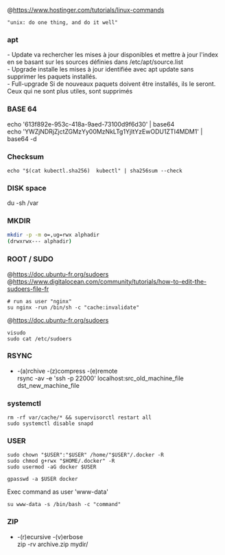 @https://www.hostinger.com/tutorials/linux-commands   

```
"unix: do one thing, and do it well"
```

### apt

- Update va rechercher les mises à jour disponibles et mettre à jour l'index en se basant sur les sources définies dans /etc/apt/source.list  
- Upgrade installe les mises à jour identifiée avec apt update sans supprimer les paquets installés.  
- Full-upgrade Si de nouveaux paquets doivent être installés, ils le seront. Ceux qui ne sont plus utiles, sont supprimés  

### BASE 64

echo '613f892e-953c-418a-9aed-73100d9f6d30' | base64  
echo 'YWZjNDRjZjctZGMzYy00MzNkLTg1YjItYzEwODU1ZTI4MDM1' | base64 -d  

### Checksum

```
echo "$(cat kubectl.sha256)  kubectl" | sha256sum --check
```

### DISK space

du -sh /var   

### MKDIR

```sh
mkdir -p -m o=,ug=rwx alphadir   
(drwxrwx--- alphadir)
```

### ROOT / SUDO

@https://doc.ubuntu-fr.org/sudoers  
@https://www.digitalocean.com/community/tutorials/how-to-edit-the-sudoers-file-fr  

```
# run as user "nginx"
su nginx -run /bin/sh -c "cache:invalidate"
```

@https://doc.ubuntu-fr.org/sudoers
```
visudo  
sudo cat /etc/sudoers  
```

### RSYNC

* -(a)rchive -(z)compress -(e)remote  
rsync -av -e 'ssh -p 22000' localhost:src_old_machine_file dst_new_machine_file

### systemctl

```
rm -rf var/cache/* && supervisorctl restart all
sudo systemctl disable snapd 
```

### USER

```
sudo chown "$USER":"$USER" /home/"$USER"/.docker -R   
sudo chmod g+rwx "$HOME/.docker" -R
sudo usermod -aG docker $USER

gpasswd -a $USER docker
```

Exec command as user 'www-data'
```
su www-data -s /bin/bash -c "command"
```

### ZIP

*  -(r)ecursive -(v)erbose   
zip -rv archive.zip mydir/
